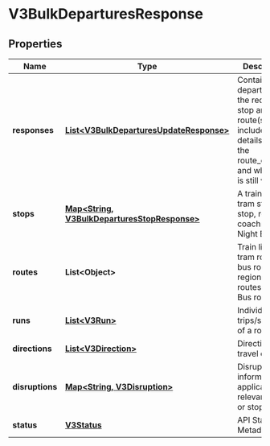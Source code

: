 
# V3BulkDeparturesResponse

## Properties
Name | Type | Description | Notes
------------ | ------------- | ------------- | -------------
**responses** | [**List&lt;V3BulkDeparturesUpdateResponse&gt;**](V3BulkDeparturesUpdateResponse.md) | Contains departures for the requested stop and route(s). It includes details as to the route_direction and whether it is still valid. |  [optional]
**stops** | [**Map&lt;String, V3BulkDeparturesStopResponse&gt;**](V3BulkDeparturesStopResponse.md) | A train station, tram stop, bus stop, regional coach stop or Night Bus stop |  [optional]
**routes** | **List&lt;Object&gt;** | Train lines, tram routes, bus routes, regional coach routes, Night Bus routes |  [optional]
**runs** | [**List&lt;V3Run&gt;**](V3Run.md) | Individual trips/services of a route |  [optional]
**directions** | [**List&lt;V3Direction&gt;**](V3Direction.md) | Directions of travel of route |  [optional]
**disruptions** | [**Map&lt;String, V3Disruption&gt;**](V3Disruption.md) | Disruption information applicable to relevant routes or stops |  [optional]
**status** | [**V3Status**](V3Status.md) | API Status / Metadata |  [optional]




